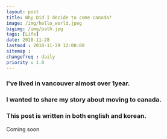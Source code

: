 ```yaml
---
layout: post
title: Why Did I decide to come canada?
image: /img/hello_world.jpeg
bigimg: /img/path.jpg
tags: [Life]
date: 2018-11-28
lastmod : 2018-11-29 12:00:00
sitemap :
changefreq : daily
priority : 1.0
---
```

### I've lived in vancouver almost over 1year.
### I wanted to share my story about moving to canada.
### This post is written in both english and korean.

Coming soon


